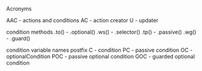 Acronyms

AAC - actions and conditions
AC - action creator
U - updater

condition methods
.to() - .optional()
.ws() - .selector()
.tp() - .passive()
.wg() - .guard()

condition variable names postfix
C - condition
PC - passive condition
OC - optionalCondition
POC - passive optional condition
GOC - guarded optional condition